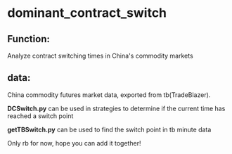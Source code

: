 # dominant_contract_switch
## Function:
Analyze contract switching times in China's commodity markets

## data:
China commodity futures market data, exported from tb(TradeBlazer).

**DCSwitch.py** can be used in strategies to determine if the current time has reached a switch point

**getTBSwitch.py** can be used to find the switch point in tb minute data

Only rb for now, hope you can add it together!
